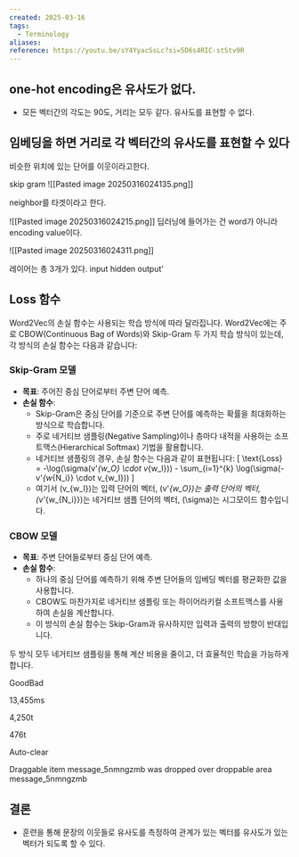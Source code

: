 ```yaml
---
created: 2025-03-16
tags:
  - Terminology
aliases: 
reference: https://youtu.be/sY4YyacSsLc?si=5D6s4RIC-stStv9R
---
```

## one-hot encoding은 유사도가 없다.

- 모든 벡터간의 각도는 90도, 거리는 모두 같다. 유사도를 표현할 수 없다.

## 임베딩을 하면 거리로 각 벡터간의 유사도를  표현할 수 있다
비슷한 위치에 있는 단어를 이웃이라고한다.

skip gram
![[Pasted image 20250316024135.png]]

neighbor를 타겟이라고 한다.


![[Pasted image 20250316024215.png]]
딥러닝에 들어가는 건 word가 아니라 encoding value이다.

![[Pasted image 20250316024311.png]]

레이어는 총 3개가 있다.
	input
	hidden
	output'


## Loss 함수

Word2Vec의 손실 함수는 사용되는 학습 방식에 따라 달라집니다. Word2Vec에는 주로 CBOW(Continuous Bag of Words)와 Skip-Gram 두 가지 학습 방식이 있는데, 각 방식의 손실 함수는 다음과 같습니다:

### Skip-Gram 모델

- **목표**: 주어진 중심 단어로부터 주변 단어 예측.
- **손실 함수**:
    - Skip-Gram은 중심 단어를 기준으로 주변 단어를 예측하는 확률을 최대화하는 방식으로 학습합니다.
    - 주로 네거티브 샘플링(Negative Sampling)이나 층마다 내적을 사용하는 소프트맥스(Hierarchical Softmax) 기법을 활용합니다.
    - 네거티브 샘플링의 경우, 손실 함수는 다음과 같이 표현됩니다: [ \text{Loss} = -\log(\sigma(v'_{w_O} \cdot v_{w_I})) - \sum_{i=1}^{k} \log(\sigma(-v'_{w_{N_i}} \cdot v_{w_I})) ]
    - 여기서 (v_{w_I})는 입력 단어의 벡터, (v'_{w_O})는 출력 단어의 벡터, (v'_{w_{N_i}})는 네거티브 샘플 단어의 벡터, (\sigma)는 시그모이드 함수입니다.

### CBOW 모델

- **목표**: 주변 단어들로부터 중심 단어 예측.
- **손실 함수**:
    - 하나의 중심 단어를 예측하기 위해 주변 단어들의 임베딩 벡터를 평균화한 값을 사용합니다.
    - CBOW도 마찬가지로 네거티브 샘플링 또는 하이어라키컬 소프트맥스를 사용하여 손실을 계산합니다.
    - 이 방식의 손실 함수는 Skip-Gram과 유사하지만 입력과 출력의 방향이 반대입니다.

두 방식 모두 네거티브 샘플링을 통해 계산 비용을 줄이고, 더 효율적인 학습을 가능하게 합니다.

GoodBad

13,455ms

4,250t

476t

  

Auto-clear

Draggable item message_5nmngzmb was dropped over droppable area message_5nmngzmb

## 결론

- 훈련을 통해 문장의 이웃들로 유사도를 측정하여 관계가 있는 벡터를 유사도가 있는 벡터가 되도록 할 수 있다.